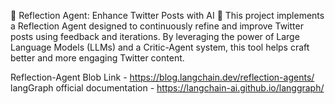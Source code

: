 🌟 Reflection Agent: Enhance Twitter Posts with AI 🚀
This project implements a Reflection Agent designed to continuously refine and improve Twitter posts using feedback and iterations. By leveraging the power of Large Language Models (LLMs) and a Critic-Agent system, this tool helps craft better and more engaging Twitter content.

Reflection-Agent Blob Link - https://blog.langchain.dev/reflection-agents/
langGraph official documentation - https://langchain-ai.github.io/langgraph/
